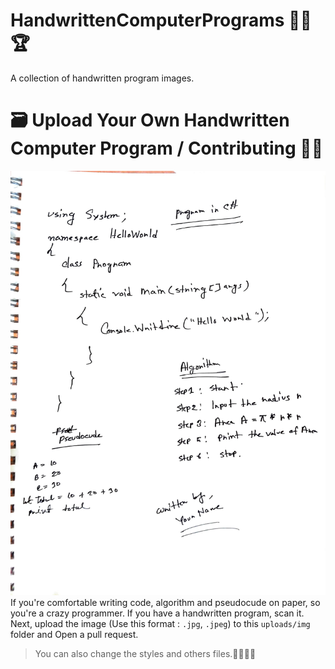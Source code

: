 # HandwrittenComputerPrograms 👨‍💻🏆
A collection of handwritten program images.

# 🗃️ Upload Your Own Handwritten Computer Program / Contributing 🐞💼
![ Example](uploads/img/example-w1634h2200.jpg)
If you're comfortable writing code, algorithm and pseudocude on paper, so you're a crazy programmer. If you have a handwritten program, scan it. Next, upload the image (Use this format : ``.jpg``, ``.jpeg``) to this `` uploads/img `` folder and Open a pull request.

> You can also change the styles and others files.🌟🌠🌠✨
